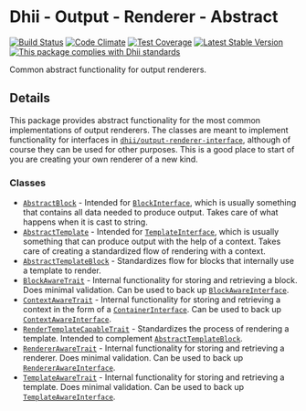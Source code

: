# Dhii - Output - Renderer - Abstract

[![Build Status](https://travis-ci.org/Dhii/output-renderer-abstract.svg?branch=master)](https://travis-ci.org/Dhii/output-renderer-abstract)
[![Code Climate](https://codeclimate.com/github/Dhii/output-renderer-abstract/badges/gpa.svg)](https://codeclimate.com/github/Dhii/output-renderer-abstract)
[![Test Coverage](https://codeclimate.com/github/Dhii/output-renderer-abstract/badges/coverage.svg)](https://codeclimate.com/github/Dhii/output-renderer-abstract/coverage)
[![Latest Stable Version](https://poser.pugx.org/dhii/output-renderer-abstract/version)](https://packagist.org/packages/dhii/output-renderer-abstract)
[![This package complies with Dhii standards](https://img.shields.io/badge/Dhii-Compliant-green.svg?style=flat-square)][Dhii]

Common abstract functionality for output renderers.

## Details
This package provides abstract functionality for the most common implementations
of output renderers. The classes are meant to implement functionality for
interfaces in [`dhii/output-renderer-interface`], although of course they can
be used for other purposes. This is a good place to start of you are creating
your own renderer of a new kind.

### Classes
- [`AbstractBlock`] - Intended for [`BlockInterface`], which is usually
something that contains all data needed to produce output. Takes care of what
happens when it is cast to string.
- [`AbstractTemplate`] - Intended for [`TemplateInterface`], which is usually
something that can produce output with the help of a context. Takes care of
creating a standardized flow of rendering with a context.
- [`AbstractTemplateBlock`] - Standardizes flow for blocks that internally
use a template to render.
- [`BlockAwareTrait`] - Internal functionality for storing and retrieving a
block. Does minimal validation. Can be used to back up [`BlockAwareInterface`].
- [`ContextAwareTrait`] - Internal functionality for storing and retrieving a
context in the form of a [`ContainerInterface`]. Can be used to back up
[`ContextAwareInterface`].
- [`RenderTemplateCapableTrait`] - Standardizes the process of rendering a
template. Intended to complement [`AbstractTemplateBlock`].
- [`RendererAwareTrait`] - Internal functionality for storing and retrieving a
renderer. Does minimal validation. Can be used to back up
[`RendererAwareInterface`].
- [`TemplateAwareTrait`] - Internal functionality for storing and retrieving a
template. Does minimal validation. Can be used to back up
[`TemplateAwareInterface`].


[Dhii]:                                         https://github.com/Dhii/dhii
[`dhii/output-renderer-interface`]:             Dhii/output-renderer-interface

[`AbstractBlock`]:                  src/AbstractBlock.php
[`AbstractTemplate`]:               src/AbstractTemplate.php
[`AbstractTemplateBlock`]:          src/AbstractTemplateBlock.php
[`BlockAwareTrait`]:                src/BlockAwareTrait.php
[`ContextAwareTrait`]:              src/ContextAwareTrait.php
[`RenderTemplateCapableTrait`]:     src/RenderTemplateCapableTrait.php
[`RendererAwareTrait`]:             src/RendererAwareTrait.php
[`TemplateAwareTrait`]:             src/TemplateAwareTrait.php

[`BlockInterface`]:                 https://github.com/Dhii/output-renderer-interface/blob/v0.2/src/BlockInterface.php
[`TemplateInterface`]:              https://github.com/Dhii/output-renderer-interface/blob/v0.2/src/TemplateInterface.php
[`BlockAwareInterface`]:            https://github.com/Dhii/output-renderer-interface/blob/v0.2/src/BlockAwareInterface.php
[`ContextAwareInterface`]:          https://github.com/Dhii/output-renderer-interface/blob/v0.2/src/ContextAwareInterface.php
[`RendererAwareInterface`]:         https://github.com/Dhii/output-renderer-interface/blob/v0.2/src/RendererAwareInterface.php
[`TemplateAwareInterface`]:         https://github.com/Dhii/output-renderer-interface/blob/v0.2/src/TemplateAwareInterface.php

[`ContainerInterface`]:             https://github.com/php-fig/container/blob/1.0.0/src/ContainerInterface.php
